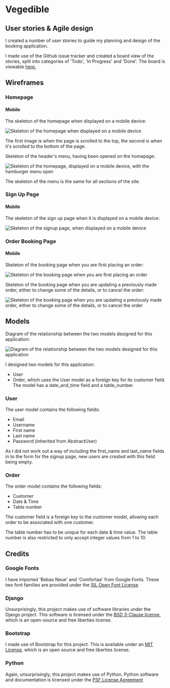 # Vegedible

## User stories & Agile design

I created a number of user stories to guide my planning and design of the booking application.

I made use of the Github issue tracker and created a board view of the stories, split into categories of 'Todo', 'In Progress' and 'Done'.
The board is viewable [here.](https://github.com/users/merlynjwa/projects/1)

## Wireframes

### Homepage

#### Mobile

The skeleton of the homepage when displayed on a mobile device:

![Skeleton of the homepage when displayed on a mobile device](./docs/images/wireframes/homepage/mobile/Homepage__Mobile__Wireframes.png)

The first image is when the page is scrolled to the top, the second is when it's scrolled to the bottom of the page.

Skeleton of the header's menu, having been opened on the homepage:

![Skeleton of the homepage, displayed on a mobile device, with the hamburger menu open](./docs/images/wireframes/homepage/mobile/Homepage_with_Open_Menu__Mobile__Wireframes.png)

The skeleton of the menu is the same for all sections of the site.

### Sign Up Page

#### Mobile

The skeleton of the sign up page when it is displayed on a mobile device:

![Skeleton of the signup page, when displayed on a mobile device](./docs/images/wireframes/sign_up/mobile/Sign_Up_Page__Mobile__Wireframes.png)

### Order Booking Page

#### Mobile

Skeleton of the booking page when you are first placing an order:

![Skeleton of the booking page when you are first placing an order](./docs/images/wireframes//order_booking/mobile/Book_an_Order__Mobile__Wireframes.png)

Skeleton of the booking page when you are updating a previously made order, either to change some of the details, or to cancel the order:

![Skeleton of the booking page when you are updating a previously made order, either to change some of the details, or to cancel the order](./docs/images/wireframes/order_booking/mobile/Update_or_Cancel_an_Order__Mobile__Wireframes.png)

## Models

Diagram of the relationship between the two models designed for this application:

![Diagram of the relationship between the two models designed for this application](./docs/images/database/models/database_model_relationship.png)

I designed two models for this application:
* User
* Order, which uses the User model as a foreign key for its customer field. The model has a date_and_time field and a table_number.

### User

The user model contains the following fields:
* Email
* Username
* First name
* Last name
* Password (inherited from AbstractUser)

As I did not work out a way of including the first_name and last_name fields in to the form for the signup page, new users are created with this field being empty.

### Order

The order model contains the following fields:
* Customer
* Date & Time
* Table number

The customer field is a foreign key to the customer model, allowing each order to be associated with one customer.

The table number has to be unique for each date & time value.
The table number is also restricted to only accept integer values from 1 to 10.

## Credits

### Google Fonts

I have imported 'Bebas Neue' and 'Comfortaa' from Google Fonts.
These two font families are provided under the [SIL Open Font License](https://scripts.sil.org/cms/scripts/page.php?site_id=nrsi&id=OFL)

### Django

Unsurprisingly, this project makes use of software libraries under the Django project.
This software is licensed under the [BSD 3-Clause license](https://github.com/django/django/blob/3.2.18/LICENSE), which is an open-source and free liberties license.

### Bootstrap

I made use of Bootstrap for this project.
This is available under an [MIT License](https://github.com/twbs/bootstrap/blob/v4-dev/LICENSE), which is an open source and free liberties license.

### Python

Again, unsurprisingly, this project makes use of Python.
Python software and documentation is licensed under the [PSF License Agreement](https://docs.python.org/3/license.html#psf-license)
